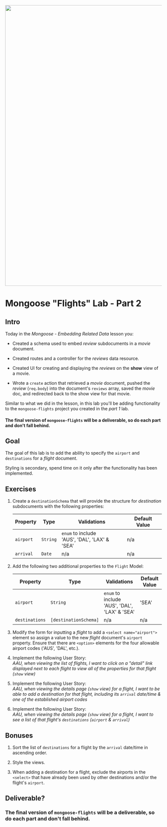 <img src="https://i.imgur.com/Y74xxoD.jpg" width="900">

# Mongoose "Flights" Lab - Part 2

## Intro

Today in the _Mongoose - Embedding Related Data_ lesson you:

- Created a schema used to embed _review_ subdocuments in a _movie_ document.

- Created routes and a controller for the _reviews_ data resource.

- Created UI for creating and displaying the _reviews_ on the **show** view of a movie.

- Wrote a `create` action that retrieved a _movie_ document, pushed the _review_ (`req.body`) into the document's `reviews` array, saved the _movie_ doc, and redirected back to the show view for that movie.

Similar to what we did in the lesson, in this lab you'll be adding functionality to the `mongoose-flights` project you created in the _part 1_ lab.

#### The final version of `mongoose-flights` will be a deliverable, so do each part and don't fall behind.

## Goal

The goal of this lab is to add the ability to specify the `airport` and `destinations` for a _flight_ document.

Styling is secondary, spend time on it only after the functionality has been implemented.

## Exercises

1. Create a `destinationSchema` that will provide the structure for _destination_ subdocuments with the following properties:

   | Property  | Type     | Validations                                      | Default Value |
   | --------- | -------- | ------------------------------------------------ | ------------- |
   | `airport` | `String` | `enum` to include<br>'AUS', 'DAL', 'LAX' & 'SEA' | n/a           |
   | `arrival` | `Date`   | n/a                                              | n/a           |

2. Add the following two additional properties to the `Flight` Model:

   | Property       | Type                  | Validations                                      | Default Value |
   | -------------- | --------------------- | ------------------------------------------------ | ------------- |
   | `airport`      | `String`              | `enum` to include<br>'AUS', 'DAL', 'LAX' & 'SEA' | 'SEA'         |
   | `destinations` | `[destinationSchema]` | n/a                                              | n/a           |

3. Modify the form for inputting a _flight_ to add a `<select name="airport">` element so assign a value to the new _flight_ document's `airport` property. Ensure that there are `<option>` elements for the four allowable airport codes ('AUS', 'DAL', etc.).

4. Implement the following User Story:<br>_AAU, when viewing the list of flights, I want to click on a "detail" link displayed next to each flight to view all of the properties for that flight (`show` view)_

5. Implement the following User Story:<br>_AAU, when viewing the details page (`show` view) for a flight, I want to be able to add a destination for that flight, including its `arrival` date/time & one of the established airport codes_

6. Implement the following User Story:<br>_AAU, when viewing the details page (`show` view) for a flight, I want to see a list of that flight's `destinations` (`airport` & `arrival`)_

## Bonuses

1. Sort the list of `destinations` for a flight by the `arrival` date/time in ascending order.

2. Style the views.

3. When adding a destination for a flight, exclude the airports in the `<select>` that have already been used by other destinations and/or the flight's `airport`.

## Deliverable?

### The final version of `mongoose-flights` will be a deliverable, so do each part and don't fall behind.
